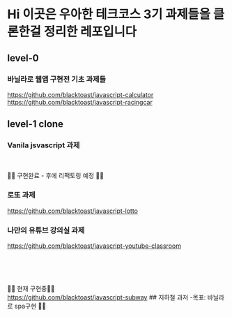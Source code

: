 # Hi 이곳은 우아한 테크코스 3기 과제들을 클론한걸 정리한 레포입니다


## level-0 

### 바닐라로 웹앱 구현전 기초 과제들 </br>
https://github.com/blacktoast/javascript-calculator </br>
https://github.com/blacktoast/javascript-racingcar </br>


## level-1 clone
### Vanila jsvascript 과제 
 </br>

💪🏽 구현완료 - 후에 리팩토링 예정 💪🏽 </br>
 ### 로또 과제 </br>
https://github.com/blacktoast/javascript-lotto


### 나만의 유튜브 강의실 과제 </br>
https://github.com/blacktoast/javascript-youtube-classroom 


 </br> </br> </br>

👷🏽 현재 구현중👷🏽 </br>
https://github.com/blacktoast/javascript-subway ## 지하철 과저 -목표: 바닐라로 spa구현 👷🏽
